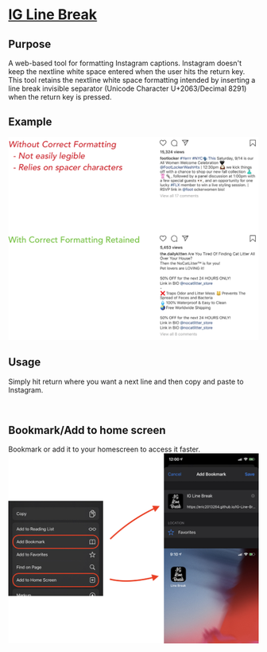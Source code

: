 # [IG Line Break](https://eric2013264.github.io/IG-Line-Break)

## Purpose
A web-based tool for formatting Instagram captions. Instagram doesn't keep the nextline white space entered when the user hits the return key. This tool retains the nextline white space formatting intended by inserting a line break invisible separator (Unicode Character U+2063/Decimal 8291) when the return key is pressed.

## Example
![Formatting](https://raw.githubusercontent.com/eric2013264/IG-Line-Break/master/images/formatting.png)

## Usage
Simply hit return where you want a next line and then copy and paste to Instagram. 

&nbsp;
## Bookmark/Add to home screen
Bookmark or add it to your homescreen to access it faster.
![Add to home screen](https://raw.githubusercontent.com/eric2013264/IG-Line-Break/master/images/iOSAddToHomescreen.png)
